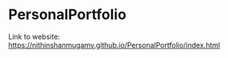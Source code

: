 # PersonalPortfolio
Link to website: https://nithinshanmugamv.github.io/PersonalPortfolio/index.html